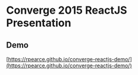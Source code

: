 # Converge 2015 ReactJS Presentation

## Demo
[https://rpearce.github.io/converge-reactjs-demo/](https://rpearce.github.io/converge-reactjs-demo/)
